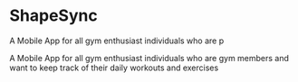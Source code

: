 <h1>ShapeSync</h1> A Mobile App for all gym enthusiast individuals who are p
<p>A Mobile App for all gym enthusiast individuals who are gym members and want to keep track of their daily workouts and exercises</p>
